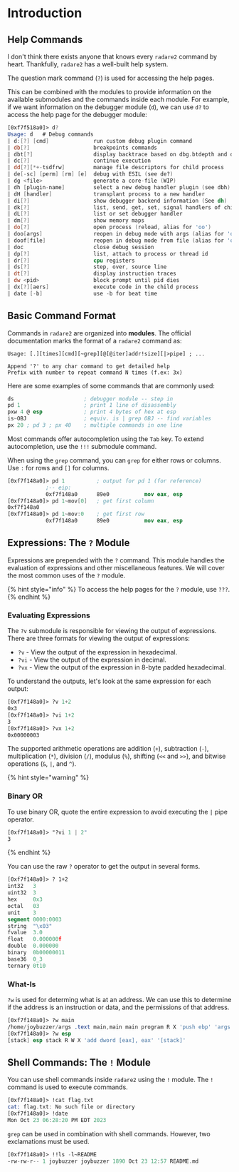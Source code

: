 # Introduction

## Help Commands

I don't think there exists anyone that knows every `radare2` command by heart. Thankfully, `radare2` has a well-built help system.

The question mark command (`?`) is used for accessing the help pages.

This can be combined with the modules to provide information on the available submodules and the commands inside each module.  For example, if we want information on the debugger module (`d`), we can use `d?` to access the help page for the debugger module:

```nasm
[0xf7f518a0]> d?
Usage: d   # Debug commands
| d:[?] [cmd]              run custom debug plugin command
| db[?]                    breakpoints commands
| dbt[?]                   display backtrace based on dbg.btdepth and dbg.btalgo
| dc[?]                    continue execution
| dd[?][*+-tsdfrw]         manage file descriptors for child process
| de[-sc] [perm] [rm] [e]  debug with ESIL (see de?)
| dg <file>                generate a core-file (WIP)
| dh [plugin-name]         select a new debug handler plugin (see dbh)
| dH [handler]             transplant process to a new handler
| di[?]                    show debugger backend information (See dh)
| dk[?]                    list, send, get, set, signal handlers of child
| dL[?]                    list or set debugger handler
| dm[?]                    show memory maps
| do[?]                    open process (reload, alias for 'oo')
| doo[args]                reopen in debug mode with args (alias for 'ood')
| doof[file]               reopen in debug mode from file (alias for 'oodf')
| doc                      close debug session
| dp[?]                    list, attach to process or thread id
| dr[?]                    cpu registers
| ds[?]                    step, over, source line
| dt[?]                    display instruction traces
| dw <pid>                 block prompt until pid dies
| dx[?][aers]              execute code in the child process
| date [-b]                use -b for beat time
```

## Basic Command Format

Commands in `radare2` are organized into **modules**.  The official documentation marks the format of a `radare2` command as:
```
Usage: [.][times][cmd][~grep][@[@iter]addr!size][|>pipe] ; ...

Append '?' to any char command to get detailed help
Prefix with number to repeat command N times (f.ex: 3x)
```

Here are some examples of some commands that are commonly used:
```nasm
ds                      ; debugger module -- step in
pd 1                    ; print 1 line of disassembly
pxw 4 @ esp             ; print 4 bytes of hex at esp
is~OBJ                  ; equiv. is | grep OBJ -- find variables
px 20 ; pd 3 ; px 40    ; multiple commands in one line
```

Most commands offer autocompletion using the `Tab` key.  To extend autocompletion, use the `!!!` submodule command.

When using the `grep` command, you can `grep` for either rows or columns.  Use `:` for rows and `[]` for columns.

```nasm
[0xf7f148a0]> pd 1          ; output for pd 1 (for reference)
            ;-- eip:
            0xf7f148a0      89e0           mov eax, esp
[0xf7f148a0]> pd 1~mov[0]   ; get first column
0xf7f148a0
[0xf7f148a0]> pd 1~mov:0    ; get first row
            0xf7f148a0      89e0           mov eax, esp
```

## Expressions: The `?` Module

Expressions are prepended with the `?` command.  This module handles the evaluation of expressions and other miscellaneous features.  We will cover the most common uses of the `?` module.

{% hint style="info" %}
To access the help pages for the `?` module, use `???`.
{% endhint %}

### Evaluating Expressions

The `?v` submodule is responsible for viewing the output of expressions.  There are three formats for viewing the output of expressions:
* `?v` - View the output of the expression in hexadecimal.
* `?vi` - View the output of the expression in decimal.
* `?vx` - View the output of the expression in 8-byte padded hexadecimal.

To understand the outputs, let's look at the same expression for each output:
```nasm
[0xf7f148a0]> ?v 1+2
0x3
[0xf7f148a0]> ?vi 1+2
3
[0xf7f148a0]> ?vx 1+2
0x00000003
```

The supported arithmetic operations are addition (`+`), subtraction (`-`), multiplication (`*`), division (`/`), modulus (`%`), shifting (`<<` and `>>`), and bitwise operations (`&`, `|`, and `^`).

{% hint style="warning" %}
### Binary OR

To use binary OR, quote the entire expression to avoid executing the `|` pipe operator.
```nasm
[0xf7f148a0]> "?vi 1 | 2"
3
```
{% endhint %}

You can use the raw `?` operator to get the output in several forms.
```nasm
[0xf7f148a0]> ? 1+2
int32   3
uint32  3
hex     0x3
octal   03
unit    3
segment 0000:0003
string  "\x03"
fvalue  3.0
float   0.000000f
double  0.000000
binary  0b00000011
base36  0_3
ternary 0t10
```

### What-Is
`?w` is used for determing what is at an address.  We can use this to determine if the address is an instruction or data, and the permissions of that address.

```nasm
[0xf7f148a0]> ?w main
/home/joybuzzer/args .text main,main main program R X 'push ebp' 'args'
[0xf7f148a0]> ?w esp
[stack] esp stack R W X 'add dword [eax], eax' '[stack]'
```

## Shell Commands: The `!` Module

You can use shell commands inside `radare2` using the `!` module.  The `!` command is used to execute commands.

```nasm
[0xf7f148a0]> !cat flag.txt
cat: flag.txt: No such file or directory
[0xf7f148a0]> !date
Mon Oct 23 06:28:20 PM EDT 2023
```

`grep` can be used in combination with shell commands.  However, two exclamations must be used.

```nasm
[0xf7f148a0]> !!ls -l~README
-rw-rw-r-- 1 joybuzzer joybuzzer 1890 Oct 23 12:57 README.md
```
